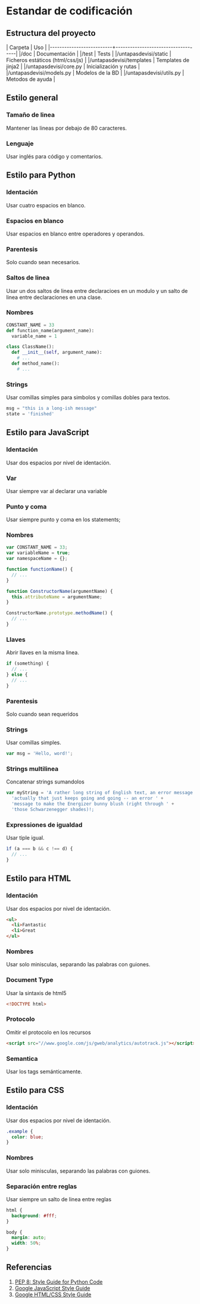 # Estandar de codificación




## Estructura del proyecto

| Carpeta                  | Uso                                |
|--------------------------+------------------------------------|
|/doc                      | Documentación                      |
|/test                     | Tests                              |
|/untapasdevisi/static     | Ficheros estáticos (html/css/js)   |
|/untapasdevisi/templates  | Templates de jinja2                |
|/untapasdevisi/core.py    | Inicialización y rutas             |
|/untapasdevisi/models.py  | Modelos de la BD                   |
|/untapasdevisi/utils.py   | Metodos de ayuda                   |




## Estilo general

### Tamaño de linea
Mantener las lineas por debajo de 80 caracteres.

### Lenguaje
Usar inglés para código y comentarios.




## Estilo para Python

### Identación
Usar cuatro espacios en blanco.

### Espacios en blanco
Usar espacios en blanco entre operadores y operandos.

### Parentesis
Solo cuando sean necesarios.

### Saltos de linea
Usar un dos saltos de linea entre declaracioes en un modulo y un salto de linea entre declaraciones en una clase.

### Nombres

```python
CONSTANT_NAME = 33
def function_name(argument_name):
  variable_name = 1

class ClassName():
  def __init__(self, argument_name):
    # ...
  def method_name():
    # ...
```

### Strings
Usar comillas simples para simbolos y comillas dobles para textos.

```python
msg = "this is a long-ish message"
state = 'finished'
```

## Estilo para JavaScript

### Identación
Usar dos espacios por nivel de identación.

### Var
Usar siempre var al declarar una variable

### Punto y coma
Usar siempre punto y coma en los statements;

### Nombres

```javascript
var CONSTANT_NAME = 33;
var variableName = true;
var namespaceName = {};

function functionName() {
  // ...
}

function ConstructorName(argumentName) {
  this.attributeName = argumentName;
}

ConstructorName.prototype.methodName() {
  // ...
}
```

### Llaves
Abrir llaves en la misma linea.

```javascript
if (something) {
  // ...
} else {
  // ...
}
```

### Parentesis
Solo cuando sean requeridos

### Strings
Usar comillas simples.

```javascript
var msg = 'Hello, word!';
```

### Strings multilinea
Concatenar strings sumandolos

```javascript
var myString = 'A rather long string of English text, an error message ' +
  'actually that just keeps going and going -- an error ' +
  'message to make the Energizer bunny blush (right through ' +
  'those Schwarzenegger shades)!;
```

### Expressiones de igualdad
Usar tiple igual.

```javascript
ìf (a === b && c !== d) {
  // ...
}
```



## Estilo para HTML

### Identación
Usar dos espacios por nivel de identación.

```html
<ul>
  <li>Fantastic
  <li>Great
</ul>
```

### Nombres
Usar solo minisculas, separando las palabras con guiones.

### Document Type
Usar la sintaxis de html5

```html
<!DOCTYPE html>
```

### Protocolo
Omitir el protocolo en los recursos

```html
<script src="//www.google.com/js/gweb/analytics/autotrack.js"></script>
```

### Semantica
Usar los tags semánticamente.




## Estilo para CSS

### Identación
Usar dos espacios por nivel de identación.

```css
.example {
  color: blue;
}
```

### Nombres
Usar solo minisculas, separando las palabras con guiones.

### Separación entre reglas
Usar siempre un salto de linea entre reglas

```css
html {
  background: #fff;
}

body {
  margin: auto;
  width: 50%;
}
```


## Referencias

1. [PEP 8: Style Guide for Python Code](http://legacy.python.org/dev/peps/pep-0008/)
2. [Google JavaScript Style Guide](http://google-styleguide.googlecode.com/svn/trunk/javascriptguide.xml)
3. [Google HTML/CSS Style Guide](http://google-styleguide.googlecode.com/svn/trunk/htmlcssguide.xml)